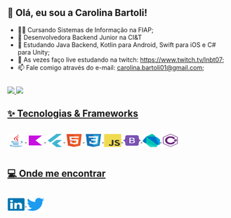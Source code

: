 ## 👋 Olá, eu sou a Carolina Bartoli!

- 👩‍💻 Cursando Sistemas de Informação na FIAP;
- 🔭 Desenvolvedora Backend Junior na CI&T
- 🌱 Estudando Java Backend, Kotlin para Android, Swift para iOS e C# para Unity;
- 🎦 As vezes faço live estudando na twitch: https://www.twitch.tv/lnbt07;
- 📫 Fale comigo através do e-mail: carolina.bartoli01@gmail.com;

##
<div>
   <a href="https://github.com/lnbt07">
   <img height="180em" src="https://github-readme-stats.vercel.app/api?username=lnbt07&show_icons=true&theme=dracula&include_all_commits=true&count_private=true"/>
   <a href="https://github.com/lnbt07">
   <img height="180em" src="https://github-readme-stats.vercel.app/api/top-langs/?username=lnbt07&layout=compact&langs_count=16&theme=dracula"/>
</div>

## ✨ Tecnologias & Frameworks

<div style="display: inline_block"><br>
  <img align="center" alt="java" height="30" width="40" src="https://github.com/devicons/devicon/blob/master/icons/java/java-original.svg">
  <img align="center" alt="kotlin" height="30" width="40" src="https://raw.githubusercontent.com/devicons/devicon/master/icons/kotlin/kotlin-plain.svg">
  <img align="center" alt="flutter" height="30" width="40" src="https://raw.githubusercontent.com/devicons/devicon/master/icons/flutter/flutter-plain.svg">
  <img align="center" alt="HTML" height="30" width="40" src="https://raw.githubusercontent.com/devicons/devicon/master/icons/html5/html5-original.svg">
  <img align="center" alt="CSS" height="30" width="40" src="https://raw.githubusercontent.com/devicons/devicon/master/icons/css3/css3-original.svg">
  <img align="center" alt="javascript" height="30" width="40" src="https://github.com/devicons/devicon/blob/master/icons/javascript/javascript-original.svg">
  <img align="center" alt="bootstrap" height="30" width="40" src="https://github.com/devicons/devicon/blob/master/icons/bootstrap/bootstrap-plain.svg">
  <img align="center" alt="dart" height="30" width="40" src="https://github.com/devicons/devicon/blob/master/icons/dart/dart-original.svg">
  <img align="center" alt="csharp" height="30" width="40" src="https://github.com/devicons/devicon/blob/master/icons/csharp/csharp-line.svg">
<div><br>

## 💻 Onde me encontrar

<div style="display: inline_block"><br>
   <a href="https://www.linkedin.com/in/carolinabartoli/">
   <img align="center" alt="linkedin" height="30" width="40" src="https://github.com/devicons/devicon/blob/master/icons/linkedin/linkedin-original.svg"/>   
      
   <a href="https://twitter.com/lnbt07">
   <img align="center" alt="twitter" height="30" width="40" src="https://github.com/devicons/devicon/blob/master/icons/twitter/twitter-original.svg"/>
<div>
